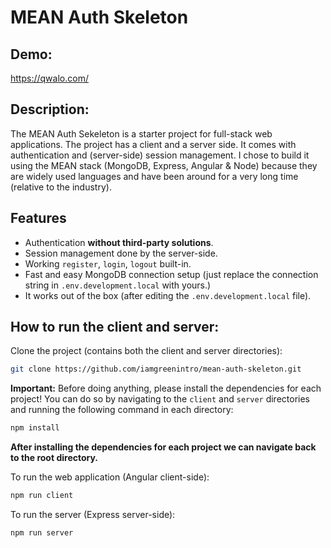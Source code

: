 # MEAN Auth Skeleton

## Demo:

https://qwalo.com/

## Description:

The MEAN Auth Sekeleton is a starter project for full-stack web applications. The project has a client and a server side. It comes with authentication and (server-side) session management. I chose to build it using the MEAN stack (MongoDB, Express, Angular & Node) because they are widely used languages and have been around for a very long time (relative to the industry).

## Features

- Authentication **without third-party solutions**.
- Session management done by the server-side.
- Working `register`, `login`, `logout` built-in.
- Fast and easy MongoDB connection setup (just replace the connection string in `.env.development.local` with yours.)
- It works out of the box (after editing the `.env.development.local` file).

## How to run the client and server:

Clone the project (contains both the client and server directories):

```bash
git clone https://github.com/iamgreenintro/mean-auth-skeleton.git
```

**Important:** Before doing anything, please install the dependencies for each project!
You can do so by navigating to the `client` and `server` directories and running the following command in each directory:

```bash
npm install
```

**After installing the dependencies for each project we can navigate back to the root directory.**

To run the web application (Angular client-side):

```bash
npm run client
```

To run the server (Express server-side):

```bash
npm run server
```
